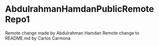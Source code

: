 # AbdulrahmanHamdanPublicRemoteRepo1

Remote change made by Abdulrahman Hamdan
Remote change to README.md by Carlos Carmona
